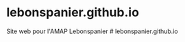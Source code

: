 # lebonspanier.github.io
Site web pour l'AMAP Lebonspanier
#   l e b o n s p a n i e r . g i t h u b . i o  
 